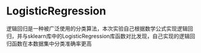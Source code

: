 # LogisticRegression 
逻辑回归是一种被广泛使用的分类算法，本次实验自己根据数学公式实现逻辑回归，并与sklearn库中的LogisticRegression库函数对比发现，自己实现的逻辑回归函数在本数据集中分类准确率更高
